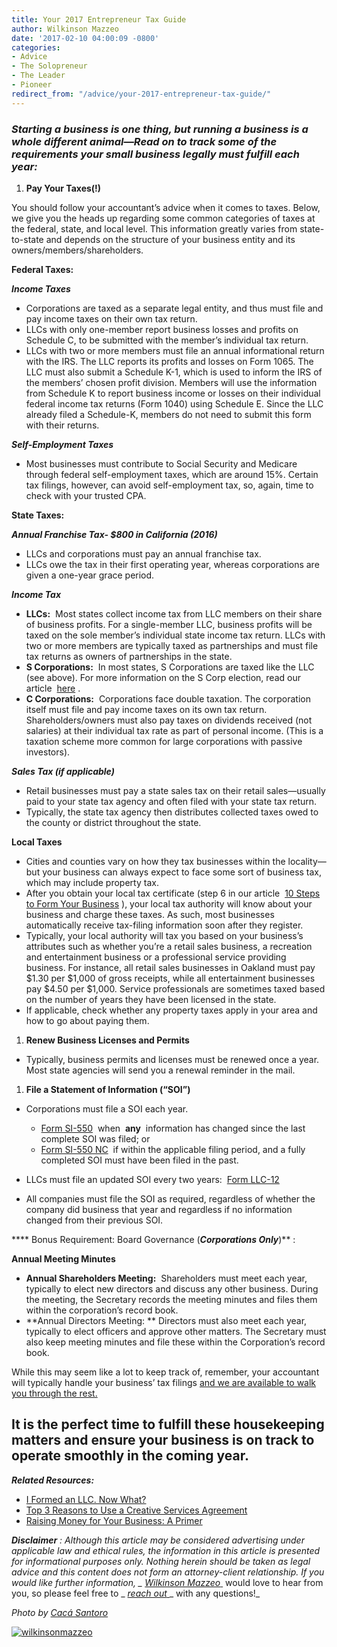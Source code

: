 ```yaml
---
title: Your 2017 Entrepreneur Tax Guide
author: Wilkinson Mazzeo
date: '2017-02-10 04:00:09 -0800'
categories:
- Advice
- The Solopreneur
- The Leader
- Pioneer
redirect_from: "/advice/your-2017-entrepreneur-tax-guide/"
---
```


### _**Starting a business is one thing, but running a business is a whole different animal—Read on to track some of the requirements your small business legally must fulfill each year:**_

1.  **Pay Your Taxes(!)**

You should follow your accountant’s advice when it comes to taxes. Below, we give you the heads up regarding some common categories of taxes at the federal, state, and local level. This information greatly varies from state-to-state and depends on the structure of your business entity and its owners/members/shareholders.

**Federal Taxes:**

**_Income Taxes_**

*   Corporations are taxed as a separate legal entity, and thus must file and pay income taxes on their own tax return.
*   LLCs with only one-member report business losses and profits on Schedule C, to be submitted with the member’s individual tax return.
*   LLCs with two or more members must file an annual informational return with the IRS. The LLC reports its profits and losses on Form 1065\. The LLC must also submit a Schedule K-1, which is used to inform the IRS of the members’ chosen profit division. Members will use the information from Schedule K to report business income or losses on their individual federal income tax returns (Form 1040) using Schedule E. Since the LLC already filed a Schedule-K, members do not need to submit this form with their returns.

**_Self-Employment Taxes_**

*   Most businesses must contribute to Social Security and Medicare through federal self-employment taxes, which are around 15%. Certain tax filings, however, can avoid self-employment tax, so, again, time to check with your trusted CPA.

**State Taxes:**

**_Annual Franchise Tax- $800 in California (2016)_**

*   LLCs and corporations must pay an annual franchise tax.
*   LLCs owe the tax in their first operating year, whereas corporations are given a one-year grace period.

**_Income Tax_**

*   **LLCs:**  Most states collect income tax from LLC members on their share of business profits. For a single-member LLC, business profits will be taxed on the sole member’s individual state income tax return. LLCs with two or more members are typically taxed as partnerships and must file tax returns as owners of partnerships in the state.
*   **S Corporations:**  In most states, S Corporations are taxed like the LLC (see above). For more information on the S Corp election, read our article  [here](https://wilkinsonmazzeo.com/s-corp-status-is-it-right-for-your-business-2/) .
*   **C Corporations:**  Corporations face double taxation. The corporation itself must file and pay income taxes on its own tax return. Shareholders/owners must also pay taxes on dividends received (not salaries) at their individual tax rate as part of personal income. (This is a taxation scheme more common for large corporations with passive investors).

**_Sales Tax (if applicable)_**

*   Retail businesses must pay a state sales tax on their retail sales—usually paid to your state tax agency and often filed with your state tax return.
*   Typically, the state tax agency then distributes collected taxes owed to the county or district throughout the state.

**Local Taxes**

*   Cities and counties vary on how they tax businesses within the locality—but your business can always expect to face some sort of business tax, which may include property tax.
*   After you obtain your local tax certificate (step 6 in our article  [10 Steps to Form Your Business](https://wilkinsonmazzeo.com/10-steps-form-business/) ), your local tax authority will know about your business and charge these taxes. As such, most businesses automatically receive tax-filing information soon after they register.
*   Typically, your local authority will tax you based on your business’s attributes such as whether you’re a retail sales business, a recreation and entertainment business or a professional service providing business. For instance, all retail sales businesses in Oakland must pay $1.30 per $1,000 of gross receipts, while all entertainment businesses pay $4.50 per $1,000\. Service professionals are sometimes taxed based on the number of years they have been licensed in the state.
*   If applicable, check whether any property taxes apply in your area and how to go about paying them.

1.  **Renew Business Licenses and Permits**

*   Typically, business permits and licenses must be renewed once a year. Most state agencies will send you a renewal reminder in the mail.

1.  **File a Statement of Information (“SOI”)**

*   Corporations must file a SOI each year.
    *   [Form SI-550](http://bpd.cdn.sos.ca.gov/corp/pdf/so/corp_so550.pdf)  when  **any**  information has changed since the last complete SOI was filed; or
    *   [Form SI-550 NC](http://bpd.cdn.sos.ca.gov/corp/pdf/so/corp_so550nc.pdf)  if within the applicable filing period, and a fully completed SOI must have been filed in the past.

*   LLCs must file an updated SOI every two years:  [Form LLC-12](http://bpd.cdn.sos.ca.gov/llc/forms/llc-12.pdf)
*   All companies must file the SOI as required, regardless of whether the company did business that year and regardless if no information changed from their previous SOI.

**** Bonus Requirement: Board Governance (****_Corporations Only_****)** :

**Annual Meeting Minutes**

*   **Annual Shareholders Meeting:**  Shareholders must meet each year, typically to elect new directors and discuss any other business. During the meeting, the Secretary records the meeting minutes and files them within the corporation’s record book.
*   **Annual Directors Meeting: ** Directors must also meet each year, typically to elect officers and approve other matters. The Secretary must also keep meeting minutes and file these within the Corporation’s record book.

While this may seem like a lot to keep track of, remember, your accountant will typically handle your business’ tax filings [and we are available to walk you through the rest.](https://wilkinsonmazzeo.com/)

## **It is the perfect time to fulfill these housekeeping matters and ensure your business is on track to operate smoothly in the coming year.**

_**Related Resources:**_

*   [I Formed an LLC. Now What?](https://wilkinsonmazzeo.com/i-formed-an-llc-now-what/)
*   [Top 3 Reasons to Use a Creative Services Agreement](https://wilkinsonmazzeo.com/top-3-reasons-use-creative-services-agreement/)
*   [Raising Money for Your Business: A Primer](https://wilkinsonmazzeo.com/raising-money-for-your-business-a-primer/)

**_Disclaimer_** _: Although this article may be considered advertising under applicable law and ethical rules, the information in this article is presented for informational purposes only. Nothing herein should be taken as legal advice and this content does not form an attorney-client relationship. If you would like further information, _ [_Wilkinson Mazzeo_ ](http://www.wilkinsonmazzeo.com/)_ would love to hear from you, so please feel free to _ [_reach out_ ](https://mail.google.com/mail/u/0/?view=cm&fs=1&to=holler@wilkinsonmazzeo.com&tf=1)_ with any questions!_

_Photo by [Cacá Santoro](http://cacasantoro.com/)_

[![wilkinsonmazzeo](https://yellow-blog-images.imgix.net/2017/02/WILKINSONMAZZEO.jpg)](https://wilkinsonmazzeo.com/)
